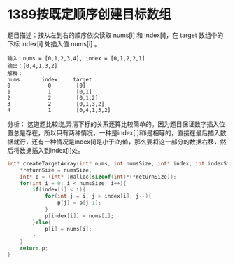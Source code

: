# 1389按既定顺序创建目标数组

题目描述：按从左到右的顺序依次读取 nums[i] 和 index[i]，在 target 数组中的下标 index[i] 处插入值 nums[i] 。

```
输入：nums = [0,1,2,3,4], index = [0,1,2,2,1]
输出：[0,4,1,3,2]
解释：
nums       index     target
0            0        [0]
1            1        [0,1]
2            2        [0,1,2]
3            2        [0,1,3,2]
4            1        [0,4,1,3,2]
```

分析：
这道题比较绕,弄清下标的关系还算比较简单的。因为题目保证数字插入位置总是存在，所以只有两种情况，一种是index[i]和i是相等的，直接在最后插入数据就行，还有一种情况是index[i]是小于i的值，那么要将这一部分的数据右移，然后将数据插入到index[i]处。
```c
int* createTargetArray(int* nums, int numsSize, int* index, int indexSize, int* returnSize){
    *returnSize = numsSize;
    int* p = (int* )malloc(sizeof(int)*(*returnSize));
    for(int i = 0; i < numsSize; i++){
        if(index[i] < i){
            for(int j = i; j > index[i]; j--){
                p[j] = p[j-1];
            }
            p[index[i]] = nums[i];
        }else{
            p[i] = nums[i];
        }
    }
    return p;
}
```